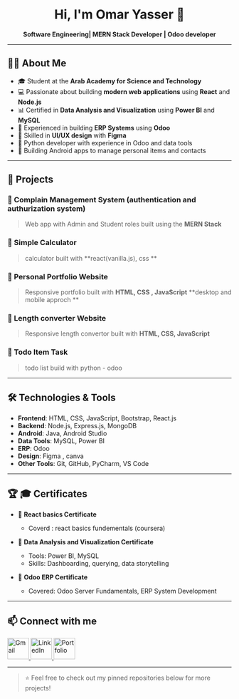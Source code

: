 <h1 align="center">Hi, I'm Omar Yasser 👋</h1>

<p align="center">
  <b>Software Engineering| MERN Stack Developer | Odoo developer</b>
</p>

---

## 👨‍💻 About Me

- 🎓 Student at the **Arab Academy for Science and Technology**
- 💻 Passionate about building **modern web applications** using **React** and **Node.js**
- 📊 Certified in **Data Analysis and Visualization** using **Power BI** and **MySQL**
- 🧩 Experienced in building **ERP Systems** using **Odoo**
- 🎨 Skilled in **UI/UX design** with **Figma**
- 🤖 Python developer with experience in Odoo and data tools
- 📱 Building Android apps to manage personal items and contacts

---

## 🚀 Projects

### 🔹 Complain Management System (authentication and authurization system)
> Web app with Admin and Student roles built using the **MERN Stack**

### 🔹 Simple Calculator
>  calculator built with **react(vanilla.js), css **

### 🔹 Personal Portfolio Website
> Responsive portfolio built with **HTML, CSS , JavaScript** **desktop and mobile approch **

### 🔹 Length converter Website 
> Responsive length convertor built with **HTML, CSS, JavaScript**

### 🔹 Todo Item Task 
> todo list build with python - odoo 

---

## 🛠️ Technologies & Tools

- **Frontend**: HTML, CSS, JavaScript, Bootstrap, React.js
- **Backend**: Node.js, Express.js, MongoDB
- **Android**: Java, Android Studio
- **Data Tools**: MySQL, Power BI
- **ERP**: Odoo
- **Design**: Figma , canva 
- **Other Tools**: Git, GitHub, PyCharm, VS Code

---


## 🏆 🎓 Certificates

- 📜 **React basics Certificate**
  - Coverd : react basics fundementals (coursera)

- 📜 **Data Analysis and Visualization Certificate**
  - Tools: Power BI, MySQL
  - Skills: Dashboarding, querying, data storytelling

- 📜 **Odoo ERP Certificate**
  - Covered: Odoo Server Fundamentals, ERP System Development

---

## 📫 Connect with me

<p align="left">
  <a href="mailto:anaesthesiayassermadi717@gmail.com" target="_blank">
    <img src="https://img.icons8.com/fluency/48/gmail.png" alt="Gmail" width="48" height="48"/>
  </a>
  <a href="https://www.linkedin.com/in/omar-yasser" target="_blank">
    <img src="https://img.icons8.com/color/48/linkedin.png" alt="LinkedIn" width="48" height="48"/>
  </a>
  <a href="https://my-portfolio-gamma-sepia-28.vercel.app/" target="_blank">
    <img src="https://img.icons8.com/ios/50/ffffff/internet--v1.png" alt="Portfolio" width="48" height="48"/>
  </a>
</p>



---

> ⭐️ Feel free to check out my pinned repositories below for more projects!
